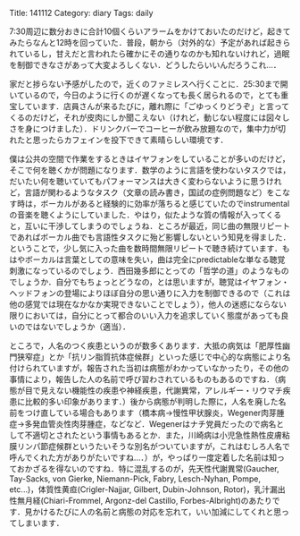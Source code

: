 Title: 141112
Category: diary
Tags: daily

7:30周辺に数分おきに合計10個くらいアラームをかけておいたのだけど，起きてみたらなんと12時を回っていた．普段，朝から（対外的な）予定があれば起きられているし，甘えだと言われたら確かにその通りなのかも知れないけれど，過眠を制御できなさがあって大変よろしくない．どうしたらいいんだろうこれ…．

家だと捗らない予感がしたので，近くのファミレスへ行くことに．25:30まで開いているので，今日のように行くのが遅くなっても長く居られるので，とても重宝しています．店員さんが来るたびに，離れ際に「ごゆっくりどうぞ」と言ってくるのだけど，それが皮肉にしか聞こえない（けれど，動じない程度には図々しさを身につけました）．ドリンクバーでコーヒーが飲み放題なので，集中力が切れたと思ったらカフェインを投下できて素晴らしい環境です．

僕は公共の空間で作業をするときはイヤフォンをしていることが多いのだけど，そこで何を聴くかが問題になります．数学のように言語を使わないタスクでは，だいたい何を聴いていてもパフォーマンスは大きく変わらないように思うけれど，言語が関わるようなタスク（文章の読み書き，国試の症例問題など）をこなす時は，ボーカルがあると経験的に効率が落ちると感じていたのでinstrumentalの音楽を聴くようにしていました．やはり，似たような質の情報が入ってくると，互いに干渉してしまうのでしょうね．ところが最近，同じ曲の無限リピートであればボーカル曲でも言語性タスクに殆ど影響しないという知見を得ました．ということで，少し気に入った曲を数時間無限リピートで聴き続けています．もはやボーカルは言葉としての意味を失い，曲は完全にpredictableな単なる聴覚刺激になっているのでしょう．西田幾多郎にとっての「哲学の道」のようなものでしょうか．自分でもちょっとどうなの，とは思いますが，聴覚はイヤフォン・ヘッドフォンの登場によりほぼ自分の思い通りに入力を制御できるので（これは他の感覚では現在なかなか実現できないことでしょう），他人の迷惑にならない限りにおいては，自分にとって都合のいい入力を追求していく態度があっても良いのではないでしょうか（適当）．

ところで，人名のつく疾患というのが数多くあります．大抵の病気は「肥厚性幽門狭窄症」とか「抗リン脂質抗体症候群」といった感じで中心的な病態により名付けられていますが，報告された当初は病態がわかっていなかったり，その他の事情により，報告した人の名前で呼び習わされているものもあるのですね．（病態が目で見えない機能性の疾患や神経疾患，代謝異常，アレルギー・リウマチ疾患に比較的多い印象があります．）後から病態が判明した際に，人名を廃した名前をつけ直している場合もあります（橋本病→慢性甲状腺炎，Wegener肉芽腫症→多発血管炎性肉芽腫症，などなど．Wegenerはナチ党員だったので病名として不適切とされたという事情もあるとか．また，川崎病は小児急性熱性皮膚粘膜リンパ節症候群というたいそうな別名がついていますが，これはむしろ人名で呼んでくれた方がありがたいですね…．）が，やっぱり一度定着した名前は知っておかざるを得ないのですね．特に混乱するのが，先天性代謝異常(Gaucher, Tay-Sacks, von Gierke, Niemann-Pick, Fabry, Lesch-Nyhan, Pompe, etc...)，体質性黄疸(Crigler-Najjar, Gilbert, Dubin-Johnson, Rotor)，乳汁漏出性無月経(Chiari-Frommel, Argonz-del Castillo, Forbes-Albright)のあたりです．見かけるたびに人の名前と病態の対応を忘れて，いい加減にしてくれと思ってしまいます．
